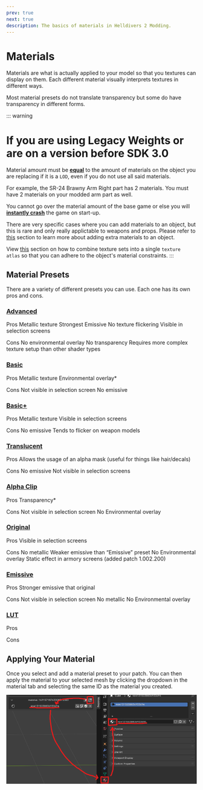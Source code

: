 ```yaml
---
prev: true
next: true
description: The basics of materials in Helldivers 2 Modding.
---
```


# Materials

Materials are what is actually applied to your model so that you textures can display on them. Each different material visually interprets textures in different ways. 

Most material presets do not translate transparency but some do have transparency in different forms.

::: warning
# If you are using Legacy Weights or are on a version before SDK 3.0

Material amount must be <u>**equal**</u> to the amount of materials on the object you are replacing if it is a `LOD`, even if you do not use all said materials.

For example, the SR-24 Brawny Arm Right part has 2 materials. You must have 2 materials on your modded arm part as well.

You cannot go over the material amount of the base game or else you will <u>**instantly crash**</u> the game on start-up.

There are very specific cases where you can add materials to an object, but this is rare and only really applictable to weapons and props. Please refer to [this](./extra-material) section to learn more about adding extra materials to an object.

View [this](../textures/texture-atlas) section on how to combine texture sets into a single `texture atlas` so that you can adhere to the object's material constraints.
:::

## Material Presets
There are a variety of different presets you can use. Each one has its own pros and cons.

### [Advanced](./advanced)
Pros
Metallic texture
Strongest Emissive
No texture flickering
Visible in selection screens

Cons
No environmental overlay
No transparency
Requires more complex  texture setup than other shader types

### [Basic](./basic)
Pros
Metallic texture
Environmental overlay*

Cons
Not visible in selection screen
No emissive

### [Basic+](./basic)
Pros
Metallic texture
Visible in selection screens

Cons
No emissive
Tends to flicker on weapon models

### [Translucent](./translucent)
Pros
Allows the usage of an alpha mask (useful for things like hair/decals)

Cons
No emissive
Not visible in selection screens

### [Alpha Clip](./alphaclip)
Pros
Transparency*

Cons
Not visible in selection screen
No Environmental overlay

### [Original](./original)
Pros
Visible in selection screens

Cons
No metallic
Weaker emissive than “Emissive” preset
No Environmental overlay
Static effect in armory screens (added patch 1.002.200)

### [Emissive](./emissive)
Pros
Stronger emissive that original

Cons
Not visible in selection screen
No metallic
No Environmental overlay

### [LUT](/lut/overview)

Pros

Cons


## Applying Your Material
Once you select and add a material preset to your patch. You can then apply the material to your selected mesh by clicking the dropdown in the material tab and selecting the same ID as the material you created.

![Create Material](../public/images/materials/create-material.png)

